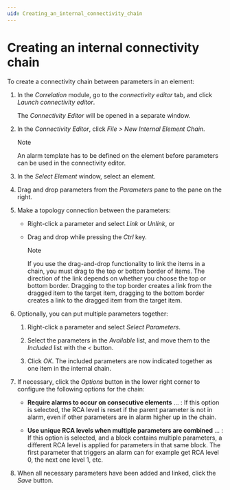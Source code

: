 ```yaml
---
uid: Creating_an_internal_connectivity_chain
---
```


# Creating an internal connectivity chain

To create a connectivity chain between parameters in an element:

1. In the *Correlation* module, go to the *connectivity editor* tab, and click *Launch connectivity editor*.

   The *Connectivity Editor* will be opened in a separate window.

1. In the *Connectivity Editor*, click *File \> New Internal Element Chain*.

   > [!NOTE]
   > An alarm template has to be defined on the element before parameters can be used in the connectivity editor.

1. In the *Select Element* window, select an element.

1. Drag and drop parameters from the *Parameters* pane to the pane on the right.

1. Make a topology connection between the parameters:

   - Right-click a parameter and select *Link* or *Unlink*, or

   - Drag and drop while pressing the *Ctrl* key.

     > [!NOTE]
     > If you use the drag-and-drop functionality to link the items in a chain, you must drag to the top or bottom border of items. The direction of the link depends on whether you choose the top or bottom border. Dragging to the top border creates a link from the dragged item to the target item, dragging to the bottom border creates a link to the dragged item from the target item.

1. Optionally, you can put multiple parameters together:

   1. Right-click a parameter and select *Select Parameters*.

   1. Select the parameters in the *Available* list, and move them to the *Included* list with the *\<* button.

   1. Click *OK*. The included parameters are now indicated together as one item in the internal chain.

1. If necessary, click the *Options* button in the lower right corner to configure the following options for the chain:

   - **Require alarms to occur on consecutive elements** ... : If this option is selected, the RCA level is reset if the parent parameter is not in alarm, even if other parameters are in alarm higher up in the chain.

   - **Use unique RCA levels when multiple parameters are combined** ... : If this option is selected, and a block contains multiple parameters, a different RCA level is applied for parameters in that same block. The first parameter that triggers an alarm can for example get RCA level 0, the next one level 1, etc.

1. When all necessary parameters have been added and linked, click the *Save* button.
